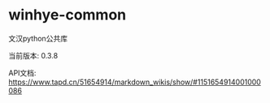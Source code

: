 # winhye-common

文汉python公共库

当前版本: 0.3.8

API文档: https://www.tapd.cn/51654914/markdown_wikis/show/#1151654914001000086
